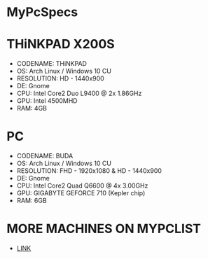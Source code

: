 # MyPcSpecs

# THiNKPAD X200S

* CODENAME: THiNKPAD
* OS: Arch Linux / Windows 10 CU
* RESOLUTION: HD - 1440x900
* DE: Gnome
* CPU: Intel Core2 Duo L9400 @ 2x 1.86GHz
* GPU: Intel 4500MHD
* RAM: 4GB

# PC

* CODENAME: BUDA
* OS: Arch Linux / Windows 10 CU
* RESOLUTION: FHD - 1920x1080 & HD - 1440x900
* DE: Gnome
* CPU: Intel Core2 Quad Q6600 @ 4x 3.00GHz
* GPU: GIGABYTE GEFORCE 710 (Kepler chip)
* RAM: 6GB

# MORE MACHINES ON MYPCLIST 

* <a href="mypclist.net/u/wpmaster">LINK</a>
